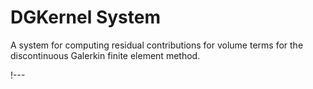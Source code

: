 # DGKernel System

A system for computing residual contributions for volume terms for the discontinuous Galerkin finite
element method.

!---
